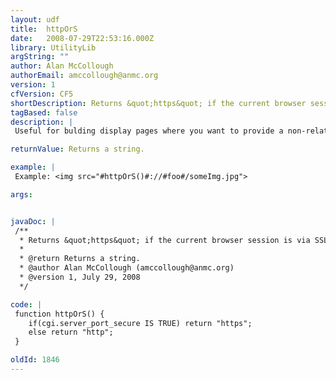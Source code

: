 ```yaml
---
layout: udf
title:  httpOrS
date:   2008-07-29T22:53:16.000Z
library: UtilityLib
argString: ""
author: Alan McCollough
authorEmail: amccollough@anmc.org
version: 1
cfVersion: CF5
shortDescription: Returns &quot;https&quot; if the current browser session is via SSL, or &quot;http&quot; if not.
tagBased: false
description: |
 Useful for bulding display pages where you want to provide a non-relative link, such as a link to a .css or .js file. This lets you render the link as HTTPS if the current session is SSL, or as HTTP if the current session is not SSL.

returnValue: Returns a string.

example: |
 Example: <img src="#httpOrS()#://#foo#/someImg.jpg">

args:


javaDoc: |
 /**
  * Returns &quot;https&quot; if the current browser session is via SSL, or &quot;http&quot; if not.
  * 
  * @return Returns a string. 
  * @author Alan McCollough (amccollough@anmc.org) 
  * @version 1, July 29, 2008 
  */

code: |
 function httpOrS() {   
    if(cgi.server_port_secure IS TRUE) return "https";
    else return "http";
 }

oldId: 1846
---
```


